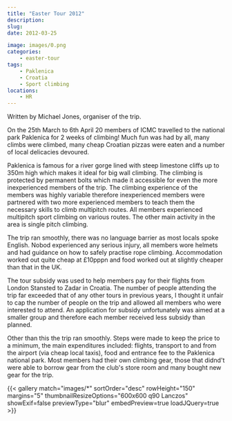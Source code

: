 ```yaml
---
title: "Easter Tour 2012"
description: 
slug: 
date: 2012-03-25

image: images/0.png
categories:
    - easter-tour
tags:
    - Paklenica
    - Croatia
    - Sport climbing
locations:
    - HR
---
```


Written by Michael Jones, organiser of the trip.

On the 25th March to 6th April 20 members of ICMC travelled to the national park Paklenica for 2 weeks of climbing! Much fun was had by all, many climbs were climbed, many cheap Croatian pizzas were eaten and a number of local delicacies devoured.

Paklenica is famous for a river gorge lined with steep limestone cliffs up to 350m high which makes it
ideal for big wall climbing. The climbing is protected by permanent bolts which made it accessible for
even the more inexperienced members of the trip. The climbing experience of the members was
highly variable therefore inexperienced members were partnered with two more experienced
members to teach them the necessary skills to climb multipitch routes. All members experienced
multipitch sport climbing on various routes. The other main activity in the area is single pitch
climbing.

The trip ran smoothly, there was no language barrier as most locals spoke English. Nobod
experienced any serious injury, all members wore helmets and had guidance on how to safely
practise rope climbing. Accommodation worked out quite cheap at £10pppn and food worked out at
slightly cheaper than that in the UK.

The tour subsidy was used to help members pay for their flights from London Stansted to Zadar in
Croatia. The number of people attending the trip far exceeded that of any other tours in previous
years, I thought it unfair to cap the number of people on the trip and allowed all members who were
interested to attend. An application for subsidy unfortunately was aimed at a smaller group and
therefore each member received less subsidy than planned.

Other than this the trip ran smoothly. Steps were made to keep the price to a minimum, the main
expenditures included: flights, transport to and from the airport (via cheap local taxis), food and
entrance fee to the Paklenica national park. Most members had their own climbing gear, those that didnd't were able to borrow gear from the club's store room and many bought new gear for the trip.



{{< gallery match="images/*" sortOrder="desc" rowHeight="150" margins="5" thumbnailResizeOptions="600x600 q90 Lanczos" showExif=false previewType="blur" embedPreview=true loadJQuery=true >}}


